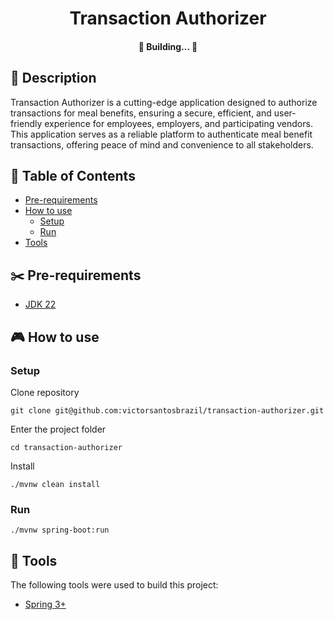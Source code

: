 <h1 align="center">
Transaction Authorizer
</h1>

<h4 align="center">
🚧  Building...  🚧
</h4>

## 📰 Description
Transaction Authorizer is a cutting-edge application designed to authorize transactions for meal benefits, ensuring a secure, efficient, and user-friendly experience for employees, employers, and participating vendors. This application serves as a reliable platform to authenticate meal benefit transactions, offering peace of mind and convenience to all stakeholders.

##  📔 Table of Contents
<!--ts-->
   * [Pre-requirements](#✂️-pre-requirements)
   * [How to use](#🎮-how-to-use)
      * [Setup](#setup)
      * [Run](#run)
   * [Tools](#🔨-tools)
<!--te-->

## ✂️ Pre-requirements
* [JDK 22](https://www.oracle.com/br/java/technologies/downloads/)

## 🎮 How to use

###  Setup

Clone repository
```
git clone git@github.com:victorsantosbrazil/transaction-authorizer.git
```

Enter the project folder
```
cd transaction-authorizer
```

Install
```
./mvnw clean install
```

### Run
```
./mvnw spring-boot:run
```

## 🔨 Tools

The following tools were used to build this project:

* [Spring 3+](https://spring.io/)